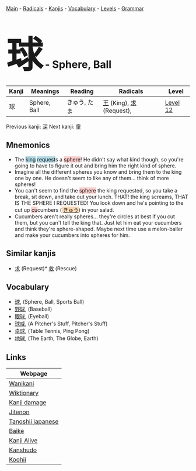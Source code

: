 <style> bigfont {font-size: 100px}</style>
[Main](../index.md) -
[Radicals](../radicals.md) -
[Kanjis](../kanjis.md) -
[Vocabulary](../vocabulary.md) -
[Levels](../levels.md) -
[Grammar](../grammar.md)
# <bigfont> 球</bigfont> - Sphere, Ball 

| Kanji | Meanings | Reading | Radicals | Level |
| --- | --- | --- | --- | --- |
| 球 | Sphere, Ball | きゅう, たま | [王](../radicals/王.md) (King), [求](../radicals/求.md) (Request),  | [Level 12](../levels/wk_level12.md) |

Previous kanji: [深](深.md) Next kanji: [童](童.md) 

## Mnemonics
 * The <span style="background-color:#ADD8E6"> king</span> <span style="background-color:#ADD8E6"> request</span>s a <span style="background-color:#ffcccb"> sphere</span>! He didn't say what kind though, so you're going to have to figure it out and bring him the right kind of sphere.
* Imagine all the different spheres you know and bring them to the king one by one. He doesn't seem to like any of them... think of more spheres!
* You can't seem to find the <span style="background-color:#ffcccb"> sphere</span> the king requested, so you take a break, sit down, and take out your lunch. THAT! the king screams, THAT IS THE SPHERE I REQUESTED! You look down and he's pointing to the cut up <span style="background-color:#ffcccb"> cu</span>cumbers (<span style="background-color:#fed8b1"> [きゅう](https://jisho.org/search/きゅう)</span>) in your salad.
* Cucumbers aren't really spheres... they're circles at best if you cut them, but you can't tell the king that. Just let him eat your cucumbers and think they're sphere-shaped. Maybe next time use a melon-baller and make your cucumbers into spheres for him.


## Similar kanjis
 * [求](求.md) (Request)* [救](救.md) (Rescue)


## Vocabulary
 * [球](../vocabulary/球.md), (Sphere, Ball, Sports Ball)
* [野球](../vocabulary/球.md), (Baseball)
* [眼球](../vocabulary/球.md), (Eyeball)
* [球威](../vocabulary/球.md), (A Pitcher's Stuff, Pitcher's Stuff)
* [卓球](../vocabulary/球.md), (Table Tennis, Ping Pong)
* [地球](../vocabulary/球.md), (The Earth, The Globe, Earth)



## Links 

| Webpage |
| --- |
| [Wanikani          ](https://www.wanikani.com/kanji/球) |
| [Wiktionary        ](https://en.wiktionary.org/wiki/球) |
| [Kanji damage      ](http://www.kanjidamage.com/kanji/search?utf8=✓&q=球) |
| [Jitenon           ](https://jitenon.com/kanji/球) |
| [Tanoshii japanese ](https://www.tanoshiijapanese.com/dictionary/kanji.cfm?k=球) |
| [Baike             ](https://baike.baidu.com/item/球) |
| [Kanji Alive       ](https://app.kanjialive.com/球) |
| [Kanshudo          ](https://www.kanshudo.com/searchmn?q=球) |
| [Koohii            ](https://kanji.koohii.com/study/kanji/球) |

